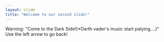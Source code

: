 ```yaml
---
layout: slide
title: "Welcome to our second slide!"
---
```

Warning: "Come to the Dark Side!(*Darth vader's music start palying....)"
Use the left arrow to go back!
